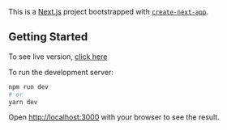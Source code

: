 This is a [Next.js](https://nextjs.org/) project bootstrapped with [`create-next-app`](https://github.com/vercel/next.js/tree/canary/packages/create-next-app).

## Getting Started

To see live version, [click here](https://recipe-blush.vercel.app/)

To run the development server:

```bash
npm run dev
# or
yarn dev
```

Open [http://localhost:3000](http://localhost:3000) with your browser to see the result.
